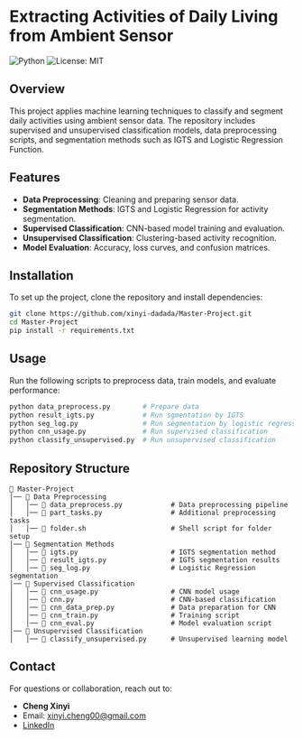 # Extracting Activities of Daily Living from Ambient Sensor

![Python](https://img.shields.io/badge/Python-3.10%2B-blue.svg)  ![License: MIT](https://img.shields.io/badge/License-MIT-green.svg)  

## Overview

This project applies machine learning techniques to classify and segment daily activities using ambient sensor data. The repository includes supervised and unsupervised classification models, data preprocessing scripts, and segmentation methods such as IGTS and Logistic Regression Function.

## Features

- **Data Preprocessing**: Cleaning and preparing sensor data.
- **Segmentation Methods**: IGTS and Logistic Regression for activity segmentation.
- **Supervised Classification**: CNN-based model training and evaluation.
- **Unsupervised Classification**: Clustering-based activity recognition.
- **Model Evaluation**: Accuracy, loss curves, and confusion matrices.

## Installation

To set up the project, clone the repository and install dependencies:

```bash
git clone https://github.com/xinyi-dadada/Master-Project.git
cd Master-Project
pip install -r requirements.txt
```

## Usage

Run the following scripts to preprocess data, train models, and evaluate performance:

```bash
python data_preprocess.py        # Prepare data
python result_igts.py            # Run sgmentation by IGTS
python seg_log.py                # Run segmentation by logistic regression function
python cnn_usage.py              # Run supervised classification
python classify_unsupervised.py  # Run unsupervised classification
```

## Repository Structure

```
📂 Master-Project
│── 📂 Data Preprocessing
│   │── 📜 data_preprocess.py            # Data preprocessing pipeline
│   │── 📜 part_tasks.py                 # Additional preprocessing tasks
│   │── 📜 folder.sh                     # Shell script for folder setup
│── 📂 Segmentation Methods
│   │── 📜 igts.py                       # IGTS segmentation method
│   │── 📜 result_igts.py                # IGTS segmentation results
│   │── 📜 seg_log.py                    # Logistic Regression segmentation
│── 📂 Supervised Classification
│   │── 📜 cnn_usage.py                  # CNN model usage
│   │── 📜 cnn.py                        # CNN-based classification
│   │── 📜 cnn_data_prep.py              # Data preparation for CNN
│   │── 📜 cnn_train.py                  # Training script
│   │── 📜 cnn_eval.py                   # Model evaluation script
│── 📂 Unsupervised Classification
│   │── 📜 classify_unsupervised.py      # Unsupervised learning model

```



## Contact

For questions or collaboration, reach out to:

- **Cheng Xinyi**
- Email: [xinyi.cheng00@gmail.com](mailto\:xinyi.cheng00@gmail.com)
- [LinkedIn](https://www.linkedin.com/in/xinyi-cheng-9b0aa0263/)

